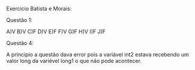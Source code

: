 Exercicio Batista e Morais:

Questão 1:

A)V
B)V
C)F
D)V
E)F
F)V
G)F
H)V
I)F
J)F

Questão 4:

A principio a questão dava error pois a variável int2 estava recebendo um valor long da variével long1 o que não pode acontecer.

